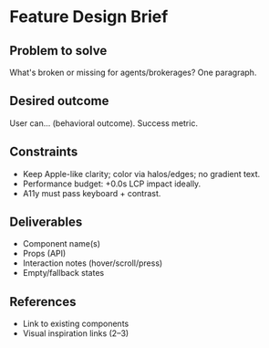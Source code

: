 # Feature Design Brief

## Problem to solve
What's broken or missing for agents/brokerages? One paragraph.

## Desired outcome
User can… (behavioral outcome). Success metric.

## Constraints
- Keep Apple-like clarity; color via halos/edges; no gradient text.
- Performance budget: +0.0s LCP impact ideally.
- A11y must pass keyboard + contrast.

## Deliverables
- Component name(s)
- Props (API)
- Interaction notes (hover/scroll/press)
- Empty/fallback states

## References
- Link to existing components
- Visual inspiration links (2–3)